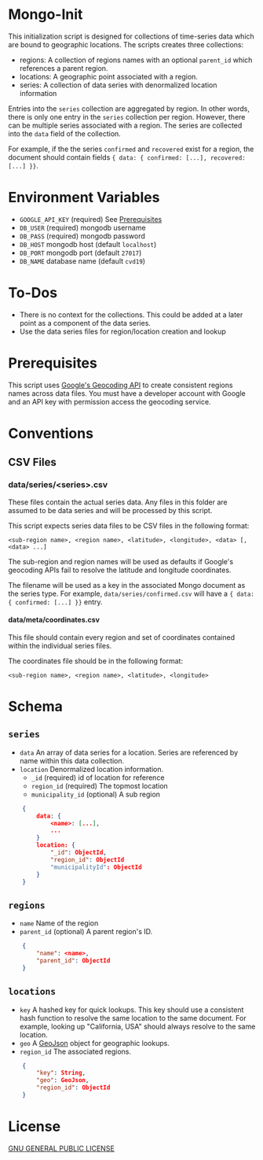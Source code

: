 # Mongo-Init

This initialization script is designed for collections of time-series data which are bound to geographic locations. The
scripts creates three collections: 

 - regions: A collection of regions names with an optional `parent_id` which references a parent region.
 - locations: A geographic point associated with a region. 
 - series: A collection of data series with denormalized location information

Entries into the `series` collection are aggregated by region. In other words, there is only one entry in the `series` 
collection per region. However, there can be multiple series associated with a region. The series are collected into
the `data` field of the collection. 

For example, if the the series `confirmed` and `recovered` exist for a region, the document should contain fields 
`{ data: { confirmed: [...], recovered: [...] }}`.

# Environment Variables
 - `GOOGLE_API_KEY` (required) See [Prerequisites](#Prerequisites)
 - `DB_USER` (required) mongodb username
 - `DB_PASS` (required) mongodb password
 - `DB_HOST` mongodb host (default `localhost`)
 - `DB_PORT` mongodb port (default `27017`)
 - `DB_NAME` database name (default `cvd19`)
 
# To-Dos
 - There is no context for the collections. This could be added at a later point as a component of the data series.
 - Use the data series files for region/location creation and lookup
 
# Prerequisites

This script uses [Google's Geocoding API](https://developers.google.com/maps/documentation/geocoding/intro) to create
consistent regions names across data files. You must have a developer account with Google and an API key with permission 
access the geocoding service. 

# Conventions

## CSV Files

### data/series/\<series>.csv
These files contain the actual series data. Any files in this folder are assumed to be data series and will be processed
by this script.

This script expects series data files to be CSV files in the following format:

```
<sub-region name>, <region name>, <latitude>, <longitude>, <data> [, <data> ...]
```

The sub-region and region names will be used as defaults if Google's geocoding APIs fail to resolve the latitude and 
longitude coordinates. 

The filename will be used as a key in the associated Mongo document as the series type. For example, `data/series/confirmed.csv`
will have a `{ data: { confirmed: [...] }}` entry.

#### data/meta/coordinates.csv
This file should contain every region and set of coordinates contained within the individual series files. 

The coordinates file should be in the following format:

```
<sub-region name>, <region name>, <latitude>, <longitude>
```

# Schema

## `series`

 - `data` An array of data series for a location. Series are referenced by name within this data collection. 
 - `location` Denormalized location information. 
   - `_id` (required) id of location for reference
   - `region_id` (required) The topmost location
   - `municipality_id` (optional) A sub region

```json
    {   
        data: { 
            <name>: [...],
            ...
        }
        location: {
            "_id": ObjectId,
            "region_id": ObjectId
            "municipalityId": ObjectId
        }
    }
```

## `regions`

 - `name` Name of the region
 - `parent_id` (optional) A parent region's ID. 

```json
    {
        "name": <name>,
        "parent_id": ObjectId
    }
```

## `locations`
 - `key` A hashed key for quick lookups. This key should use a consistent hash function to resolve the same location to 
 the same document. For example, looking up "California, USA" should always resolve to the same
 location.
 - `geo` A [GeoJson](https://docs.mongodb.com/manual/reference/geojson/) object for geographic lookups. 
 - `region_id` The associated regions.
 
```json
    {
        "key": String,
        "geo": GeoJson,
        "region_id": ObjectId
    } 
```

# License

[GNU GENERAL PUBLIC LICENSE](LICENSE)
